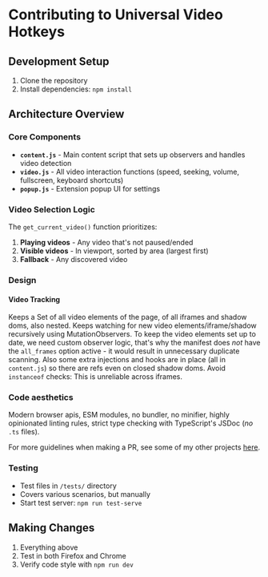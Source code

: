 # Contributing to Universal Video Hotkeys

## Development Setup

1. Clone the repository
2. Install dependencies: `npm install`

## Architecture Overview

### Core Components

- **`content.js`** - Main content script that sets up observers and handles video detection
- **`video.js`** - All video interaction functions (speed, seeking, volume, fullscreen, keyboard shortcuts)
- **`popup.js`** - Extension popup UI for settings

### Video Selection Logic

The `get_current_video()` function prioritizes:
1. **Playing videos** - Any video that's not paused/ended
2. **Visible videos** - In viewport, sorted by area (largest first)
3. **Fallback** - Any discovered video

### Design

#### Video Tracking

Keeps a Set of all video elements of the page, of all iframes and shadow doms, also nested. Keeps watching for new video elements/iframe/shadow recursively using MutationObservers. To keep the video elements set up to date, we need custom observer logic, that's why the manifest does *not* have the `all_frames` option active - it would result in unnecessary duplicate scanning. Also some extra injections and hooks are in place (all in `content.js`) so there are refs even on closed shadow doms. Avoid `instanceof` checks: This is unreliable across iframes.

### Code aesthetics

Modern browser apis, ESM modules, no bundler, no minifier, highly opinionated linting rules, strict type checking with TypeScript's JSDoc (*no* `.ts` files).

For more guidelines when making a PR, see some of my other projects [here](https://github.com/phil294/GitLG/blob/master/CONTRIBUTING.md).

### Testing

- Test files in `/tests/` directory
- Covers various scenarios, but manually
- Start test server: `npm run test-serve`

## Making Changes

1. Everything above
1. Test in both Firefox and Chrome
1. Verify code style with `npm run dev`
